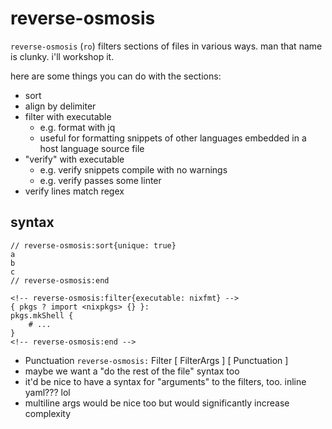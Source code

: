 # reverse-osmosis

`reverse-osmosis` (`ro`) filters sections of files in various ways.
man that name is clunky. i'll workshop it.

here are some things you can do with the sections:

- sort
- align by delimiter
- filter with executable
    - e.g. format with jq
    - useful for formatting snippets of other languages embedded in a host
      language source file
- "verify" with executable
    - e.g. verify snippets compile with no warnings
    - e.g. verify passes some linter
- verify lines match regex


## syntax

```
// reverse-osmosis:sort{unique: true}
a
b
c
// reverse-osmosis:end

<!-- reverse-osmosis:filter{executable: nixfmt} -->
{ pkgs ? import <nixpkgs> {} }:
pkgs.mkShell {
    # ...
}
<!-- reverse-osmosis:end -->
```

- Punctuation `reverse-osmosis:` Filter [ FilterArgs ] [ Punctuation ]
- maybe we want a "do the rest of the file" syntax too
- it'd be nice to have a syntax for "arguments" to the filters, too. inline
  yaml??? lol
- multiline args would be nice too but would significantly increase complexity
